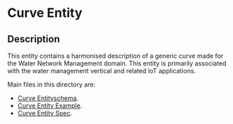 # Curve Entity

## Description
This entity contains a harmonised description of a generic curve made for the Water Network Management domain. This entity is primarily associated with the water management vertical and related IoT applications.

Main files in this directory are:

-   [Curve Entityschema](schema.json).
-   [Curve Entity Example](example-normalized-ld).
-   [Curve Entity Spec](doc/spec.md).